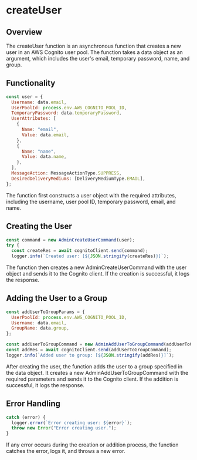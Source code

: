 # createUser

## Overview
The createUser function is an asynchronous function that creates a new user in an AWS Cognito user pool. The function takes a data object as an argument, which includes the user's email, temporary password, name, and group.

## Functionality

```javascript
const user = {
  Username: data.email,
  UserPoolId: process.env.AWS_COGNITO_POOL_ID,
  TemporaryPassword: data.temporaryPassword,
  UserAttributes: [
    {
      Name: "email",
      Value: data.email,
    },
    {
      Name: "name",
      Value: data.name,
    },
  ],
  MessageAction: MessageActionType.SUPPRESS,
  DesiredDeliveryMediums: [DeliveryMediumType.EMAIL],
};
```

The function first constructs a user object with the required attributes, including the username, user pool ID, temporary password, email, and name.

## Creating the User

```javascript
const command = new AdminCreateUserCommand(user);
try {
  const createRes = await cognitoClient.send(command);
  logger.info(`Created user: [${JSON.stringify(createRes)}]`);
```

The function then creates a new AdminCreateUserCommand with the user object and sends it to the Cognito client. If the creation is successful, it logs the response.

## Adding the User to a Group

```javascript
const addUserToGroupParams = {
  UserPoolId: process.env.AWS_COGNITO_POOL_ID,
  Username: data.email,
  GroupName: data.group,
};

const addUserToGroupCommand = new AdminAddUserToGroupCommand(addUserToGroupParams);
const addRes = await cognitoClient.send(addUserToGroupCommand);
logger.info(`Added user to group: [${JSON.stringify(addRes)}]`);
```

After creating the user, the function adds the user to a group specified in the data object. It creates a new AdminAddUserToGroupCommand with the required parameters and sends it to the Cognito client. If the addition is successful, it logs the response.

## Error Handling

```javascript
catch (error) {
  logger.error(`Error creating user: ${error}`);
  throw new Error("Error creating user.");
}
```

If any error occurs during the creation or addition process, the function catches the error, logs it, and throws a new error.